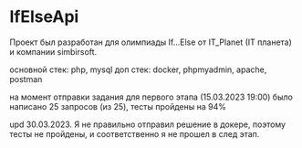# IfElseApi

Проект был разработан для олимпиады If...Else от IT_Planet (IT планета) и компании simbirsoft.

основной стек: php, mysql
доп стек: docker, phpmyadmin, apache, postman

на момент отправки задания для первого этапа (15.03.2023 19:00) было написано 25 запросов (из 25), тесты пройдены на 94%

upd 30.03.2023.
Я не правильно отправил решение в докере, поэтому тесты не пройдены, и соответственно я не прошел в след этап.
